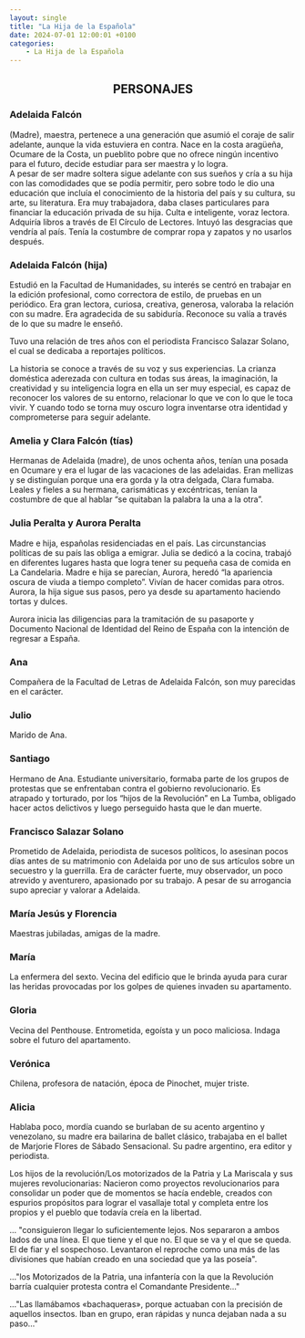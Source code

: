 ```yaml
---
layout: single
title: "La Hija de la Española"
date: 2024-07-01 12:00:01 +0100
categories: 
    - La Hija de la Española
---
```

<center><h2>PERSONAJES</h2></center>



<h3>Adelaida Falcón</h3>


(Madre), maestra, pertenece a una 
generación que asumió el coraje de salir 
adelante, aunque la vida estuviera en 
contra. Nace en la costa aragüeña, 
Ocumare de la Costa, un pueblito pobre 
que no ofrece ningún incentivo para el
futuro, decide estudiar para ser maestra
y lo logra.   
A pesar de ser madre soltera sigue 
adelante con sus sueños y cría a su hija
con las comodidades que se podía 
permitir, pero sobre todo le dio una
educación que incluía el conocimiento de
la historia del país y su cultura, su arte, su literatura. Era 
muy trabajadora, daba clases particulares para financiar la 
educación privada de su hija. Culta e inteligente, voraz 
lectora. Adquiría libros a través de El Círculo de Lectores. 
Intuyó las desgracias que vendría al país. Tenía la costumbre de 
comprar ropa y zapatos y no usarlos después.


<h3>Adelaida Falcón (hija)</h3>


Estudió en la Facultad de Humanidades, su interés se centró en 
trabajar en la edición profesional, como correctora de estilo, 
de pruebas en un periódico. Era gran lectora, curiosa, creativa, 
generosa, valoraba la relación con su madre. Era agradecida de 
su sabiduría. Reconoce su valía a través de lo que su madre le 
enseñó. 


Tuvo una relación de tres años con el periodista Francisco 
Salazar Solano, el cual se  dedicaba a reportajes políticos.

La historia se conoce a través de su voz y sus experiencias. La 
crianza doméstica aderezada con cultura en todas sus áreas, la 
imaginación, la creatividad y su inteligencia logra en ella un 
ser muy especial, es capaz de reconocer los valores de su 
entorno, relacionar lo que ve con lo que le toca vivir. Y cuando 
todo se torna muy oscuro logra inventarse otra identidad y 
comprometerse para seguir adelante.

<h3>Amelia y Clara Falcón (tías)</h3>


Hermanas de Adelaida (madre), de unos ochenta años, tenían una 
posada en Ocumare y era el lugar de las vacaciones de las 
adelaidas. Eran mellizas y se distinguían porque una era gorda y 
la otra delgada, Clara fumaba. Leales y fieles a su hermana, 
carismáticas y excéntricas, tenían la costumbre de que al hablar 
“se quitaban la palabra la una a la otra”.



<h3>Julia Peralta y Aurora Peralta</h3>

Madre e hija, españolas residenciadas en el país. Las 
circunstancias políticas de su país las obliga a emigrar. Julia 
se dedicó a la cocina, trabajó en diferentes lugares hasta que 
logra tener su pequeña casa de comida en La Candelaria. Madre e 
hija se parecían, Aurora, heredó “la apariencia oscura de viuda 
a tiempo completo”. Vivían de hacer comidas para otros. Aurora, 
la hija sigue sus pasos, pero ya desde su apartamento haciendo 
tortas y dulces. 

Aurora inicia las diligencias para la tramitación de su 
pasaporte y Documento Nacional de Identidad del Reino de España 
con la intención de regresar a España.


<h3>Ana</h3>
Compañera de la Facultad de Letras  de Adelaida Falcón, son muy 
parecidas en el carácter. 

<h3>Julio</h3>

Marido de Ana.


<h3>Santiago</h3>
 
Hermano de Ana. Estudiante universitario, formaba parte de los 
grupos de protestas que se enfrentaban contra el gobierno 
revolucionario. Es atrapado  y torturado, por los “hijos de la 
Revolución” en La Tumba,  obligado hacer actos delictivos y 
luego perseguido hasta que le dan muerte.

<h3>Francisco Salazar Solano</h3>

Prometido de Adelaida, periodista de sucesos políticos, lo 
asesinan pocos días antes de su matrimonio con Adelaida por uno 
de sus artículos sobre un secuestro y la guerrilla. Era de 
carácter fuerte, muy observador, un poco atrevido y aventurero, 
apasionado por su trabajo.  A pesar de su arrogancia supo 
apreciar y valorar a Adelaida.


<h3>María Jesús y Florencia</h3>

Maestras jubiladas, amigas de la madre.


<h3>María</h3>

La enfermera del sexto. Vecina del edificio que le brinda ayuda 
para curar las heridas provocadas por los golpes de quienes 
invaden su apartamento.

<h3>Gloria</h3>

Vecina del Penthouse. Entrometida, egoísta y un poco maliciosa. 
Indaga sobre el futuro del apartamento.

<h3>Verónica</h3> 

Chilena, profesora de natación, época de Pinochet, mujer triste.

<h3>Alicia</h3> 

Hablaba poco, mordía cuando se burlaban de su acento argentino y 
venezolano, su madre era bailarina de ballet clásico, trabajaba 
en el ballet de Marjorie Flores de Sábado Sensacional. Su padre 
argentino, era editor y periodista.

Los hijos de la revolución/Los motorizados de la Patria y  La 
Mariscala y sus mujeres revolucionarias: 
Nacieron como proyectos revolucionarios para consolidar un poder 
que de momentos se hacía endeble, creados con espurios 
propósitos para lograr el vasallaje total y completa entre los 
propios y el pueblo que todavía creía en la libertad. 

… "consiguieron llegar lo suficientemente lejos. Nos separaron a 
ambos lados de una línea. El que tiene y el que no. El que se va 
y el que se queda. El de fiar y el sospechoso. Levantaron el 
reproche como una más de las divisiones que habían creado en una 
sociedad que ya las poseía".

…"los Motorizados de la Patria, una infantería con la que la 
Revolución barría cualquier protesta contra el Comandante 
Presidente…"

…"Las llamábamos «bachaqueras», porque actuaban con la precisión 
de aquellos insectos. Iban en grupo, eran rápidas y nunca dejaban nada a su paso…"



